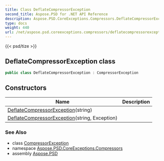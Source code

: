 ```yaml
---
title: Class DeflateCompressorException
second_title: Aspose.PSD for .NET API Reference
description: Aspose.PSD.CoreExceptions.Compressors.DeflateCompressorException class. 
type: docs
weight: 440
url: /net/aspose.psd.coreexceptions.compressors/deflatecompressorexception/
---
```

{{< psd/tize >}}
## DeflateCompressorException class

```csharp
public class DeflateCompressorException : CompressorException
```

## Constructors

| Name | Description |
| --- | --- |
| [DeflateCompressorException](deflatecompressorexception/#constructor)(string) |  |
| [DeflateCompressorException](deflatecompressorexception/#constructor_1)(string, Exception) |  |

### See Also

* class [CompressorException](../../aspose.psd.coreexceptions/compressorexception/)
* namespace [Aspose.PSD.CoreExceptions.Compressors](../../aspose.psd.coreexceptions.compressors/)
* assembly [Aspose.PSD](../../)



